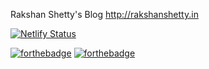 Rakshan Shetty's Blog
http://rakshanshetty.in

[![Netlify Status](https://api.netlify.com/api/v1/badges/f0aa2477-a96c-450b-9f84-55f8ae52dd18/deploy-status)](https://app.netlify.com/sites/rakshanshetty/deploys)

[![forthebadge](http://forthebadge.com/images/badges/60-percent-of-the-time-works-every-time.svg)]()
[![forthebadge](http://forthebadge.com/images/badges/powered-by-electricity.svg)]()
